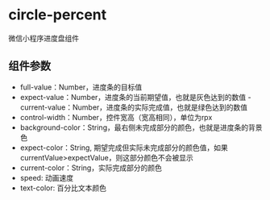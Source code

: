 # circle-percent
微信小程序进度盘组件

## 组件参数
- full-value：Number，进度条的目标值
- expect-value：Number，进度条的当前期望值，也就是灰色达到的数值
-current-value：Number，进度条的实际完成值，也就是绿色达到的数值
- control-width：Number，控件宽高（宽高相同），单位为rpx
- background-color：String，最右侧未完成部分的颜色，也就是进度条的背景色
- expect-color：String, 期望完成但实际未完成部分的颜色值，如果currentValue>expectValue，则这部分颜色不会被显示
- current-color：String，实际完成部分的颜色
- speed: 动画速度
- text-color: 百分比文本颜色

